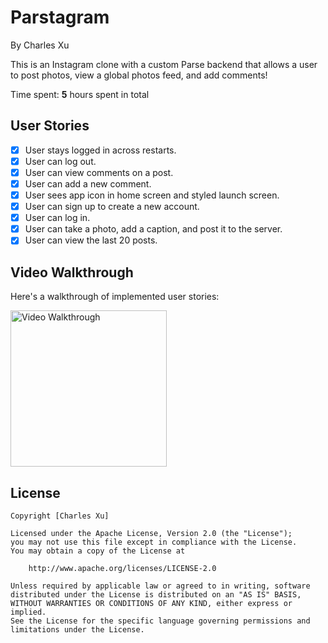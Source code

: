 # Parstagram

By Charles Xu

This is an Instagram clone with a custom Parse backend that allows a user to post photos, view a global photos feed, and add comments!

Time spent: **5** hours spent in total

## User Stories

- [x] User stays logged in across restarts.
- [x] User can log out.
- [x] User can view comments on a post.
- [x] User can add a new comment.
- [x] User sees app icon in home screen and styled launch screen.
- [x] User can sign up to create a new account.
- [x] User can log in.
- [x] User can take a photo, add a caption, and post it to the server.
- [x] User can view the last 20 posts.

## Video Walkthrough

Here's a walkthrough of implemented user stories:

<img src='https://github.com/charlesxu27/Parstagram/blob/main/Parstagram_recording_ii.gif?raw=true' title='Video Walkthrough' width=250 alt='Video Walkthrough' />

## License

    Copyright [Charles Xu]

    Licensed under the Apache License, Version 2.0 (the "License");
    you may not use this file except in compliance with the License.
    You may obtain a copy of the License at

        http://www.apache.org/licenses/LICENSE-2.0

    Unless required by applicable law or agreed to in writing, software
    distributed under the License is distributed on an "AS IS" BASIS,
    WITHOUT WARRANTIES OR CONDITIONS OF ANY KIND, either express or implied.
    See the License for the specific language governing permissions and
    limitations under the License.
